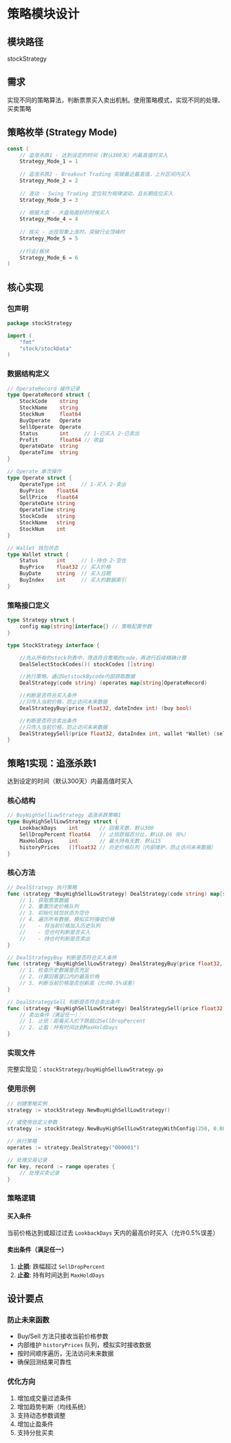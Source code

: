 # 策略模块设计

## 模块路径
stockStrategy 

## 需求
实现不同的策略算法，判断票票买入卖出机制。使用策略模式，实现不同的处理、买卖策略

## 策略枚举 (Strategy Mode)

```go
const (
    // 追涨杀跌1 - 达到设定的时间（默认300天）内最高值时买入
    Strategy_Mode_1 = 1
    
    // 追涨杀跌2 - Breakout Trading 突破最近最高值，上升区间内买入
    Strategy_Mode_2 = 2
    
    // 波动 - Swing Trading 定位较为规律波动，且长期低位买入
    Strategy_Mode_3 = 3
    
    // 根据大盘 - 大盘局面好的时候买入
    Strategy_Mode_4 = 4
    
    // 拔尖 - 出现现象上涨时，突破行业顶峰时
    Strategy_Mode_5 = 5
    
    //行业/板块
    Strategy_Mode_6 = 6
)
```

## 核心实现

### 包声明

```go
package stockStrategy

import (
    "fmt"
    "stock/stockData"
)
```

### 数据结构定义

```go
// OperateRecord 操作记录
type OperateRecord struct {
    StockCode    string
    StockName    string
    StockNum     float64
    BuyOperate   Operate
    SellOperate  Operate
    Status       int     // 1-已买入 2-已卖出
    Profit       float64 // 收益
    OperateDate  string
    OperateTime  string
}

// Operate 单次操作
type Operate struct {
    OperateType int     // 1-买入 2-卖出
    BuyPrice    float64
    SellPrice   float64
    OperateDate string
    OperateTime string
    StockCode   string
    StockName   string
    StockNum    int
}

// Wallet 钱包状态
type Wallet struct {
    Status      int     // 1-持仓 2-空仓
    BuyPrice    float32 // 买入价格
    BuyDate     string  // 买入日期
    BuyIndex    int     // 买入的数据索引
}
```

### 策略接口定义

```go
type Strategy struct {
    config map[string]interface{} // 策略配置参数
}

type StockStrategy interface {

    //先从所有的stock列表中，筛选符合策略的code，再进行后续精确计算
    DealSelectStockCodes()( stockCodes []string)

    //执行策略，通过GetstockBycode内部获取数据
    DealStrategy(code string) (operates map[string]OperateRecord)

    //判断是否符合买入条件
    //只传入当前价格，防止访问未来数据
    DealStrategyBuy(price float32, dateIndex int) (buy bool)

    //判断是否符合卖出条件
    //只传入当前价格，防止访问未来数据
    DealStrategySell(price float32, dataIndex int, wallet *Wallet) (sell bool)
}
```

## 策略1实现：追涨杀跌1 

达到设定的时间（默认300天）内最高值时买入

### 核心结构

```go
// BuyHighSellLowStrategy 追涨杀跌策略1
type BuyHighSellLowStrategy struct {
    LookbackDays    int       // 回看天数，默认300
    SellDropPercent float64   // 止损跌幅百分比，默认0.06（6%）
    MaxHoldDays     int       // 最大持有天数，默认15
    historyPrices   []float32 // 历史价格队列（内部维护，防止访问未来数据）
}
```

### 核心方法

```go
// DealStrategy 执行策略
func (strategy *BuyHighSellLowStrategy) DealStrategy(code string) map[string]OperateRecord {
    // 1. 获取票票数据
    // 2. 重置历史价格队列
    // 3. 初始化钱包状态为空仓
    // 4. 遍历所有数据，模拟实时接收价格
    //    - 将当前价格加入历史队列
    //    - 空仓时判断是否买入
    //    - 持仓时判断是否卖出
}

// DealStrategyBuy 判断是否符合买入条件
func (strategy *BuyHighSellLowStrategy) DealStrategyBuy(price float32, dateIndex int) bool {
    // 1. 检查历史数据是否充足
    // 2. 计算回看窗口内的最高价格
    // 3. 判断当前价格是否创新高（允许0.5%误差）
}

// DealStrategySell 判断是否符合卖出条件
func (strategy *BuyHighSellLowStrategy) DealStrategySell(price float32, dataIndex int, wallet *Wallet) bool {
    // 卖出条件（满足任一）：
    // 1. 止损：距离买入价下跌超过SellDropPercent
    // 2. 止盈：持有时间达到MaxHoldDays
}
```

### 实现文件

完整实现见：`stockStrategy/buyHighSellLowStrategy.go`


### 使用示例

```go
// 创建策略实例
strategy := stockStrategy.NewBuyHighSellLowStrategy()

// 或使用自定义参数
strategy := stockStrategy.NewBuyHighSellLowStrategyWithConfig(250, 0.08, 20)

// 执行策略
operates := strategy.DealStrategy("000001")

// 处理交易记录
for key, record := range operates {
    // 处理买卖记录
}
```

### 策略逻辑

#### 买入条件
当前价格达到或超过过去 `LookbackDays` 天内的最高价时买入（允许0.5%误差）

#### 卖出条件（满足任一）
1. **止损**: 跌幅超过 `SellDropPercent`
2. **止盈**: 持有时间达到 `MaxHoldDays`

## 设计要点

### 防止未来函数
- Buy/Sell 方法只接收当前价格参数
- 内部维护 `historyPrices` 队列，模拟实时接收数据
- 按时间顺序遍历，无法访问未来数据
- 确保回测结果可靠性

### 优化方向
1. 增加成交量过滤条件
2. 增加趋势判断（均线系统）
3. 支持动态参数调整
4. 增加止盈条件
5. 支持分批买卖
